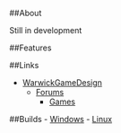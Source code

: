 ##About

Still in development

##Features


##Links

- [WarwickGameDesign](https://www.warwickgamedesign.co.uk)
  - [Forums](https://www.warwickgamedesign.co.uk/forum)
    - [Games](https://www.warwickgamedesign.co.uk/games)

##Builds
    - [Windows](https://dl.dropboxusercontent.com/u/52640380/Released_Builds/code-cracker/codecracker_windows_08-11-2014.zip)
    - [Linux](https://dl.dropboxusercontent.com/u/52640380/Released_Builds/code-cracker/codecracker_linux_08-11-2014.zip)
